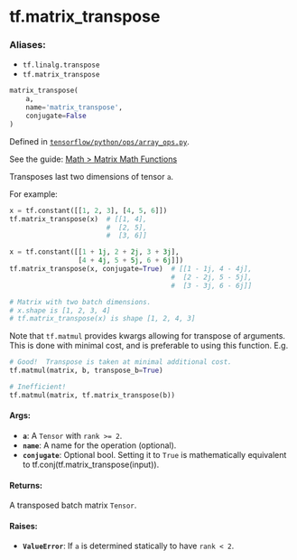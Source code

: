 <div itemscope itemtype="http://developers.google.com/ReferenceObject">
<meta itemprop="name" content="tf.matrix_transpose" />
</div>

# tf.matrix_transpose

### Aliases:

* `tf.linalg.transpose`
* `tf.matrix_transpose`

``` python
matrix_transpose(
    a,
    name='matrix_transpose',
    conjugate=False
)
```



Defined in [`tensorflow/python/ops/array_ops.py`](https://www.tensorflow.org/code/tensorflow/python/ops/array_ops.py).

See the guide: [Math > Matrix Math Functions](../../../api_guides/python/math_ops.md#Matrix_Math_Functions)

Transposes last two dimensions of tensor `a`.

For example:

```python
x = tf.constant([[1, 2, 3], [4, 5, 6]])
tf.matrix_transpose(x)  # [[1, 4],
                        #  [2, 5],
                        #  [3, 6]]

x = tf.constant([[1 + 1j, 2 + 2j, 3 + 3j],
                 [4 + 4j, 5 + 5j, 6 + 6j]])
tf.matrix_transpose(x, conjugate=True)  # [[1 - 1j, 4 - 4j],
                                        #  [2 - 2j, 5 - 5j],
                                        #  [3 - 3j, 6 - 6j]]

# Matrix with two batch dimensions.
# x.shape is [1, 2, 3, 4]
# tf.matrix_transpose(x) is shape [1, 2, 4, 3]
```

Note that `tf.matmul` provides kwargs allowing for transpose of arguments.
This is done with minimal cost, and is preferable to using this function. E.g.

```python
# Good!  Transpose is taken at minimal additional cost.
tf.matmul(matrix, b, transpose_b=True)

# Inefficient!
tf.matmul(matrix, tf.matrix_transpose(b))
```

#### Args:

* <b>`a`</b>: A `Tensor` with `rank >= 2`.
* <b>`name`</b>: A name for the operation (optional).
* <b>`conjugate`</b>: Optional bool. Setting it to `True` is mathematically equivalent
    to tf.conj(tf.matrix_transpose(input)).


#### Returns:

A transposed batch matrix `Tensor`.


#### Raises:

* <b>`ValueError`</b>:  If `a` is determined statically to have `rank < 2`.